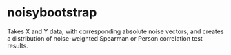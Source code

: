 # noisybootstrap
Takes X and Y data, with corresponding absolute noise vectors, and creates a distribution of noise-weighted Spearman or Person correlation test results.
